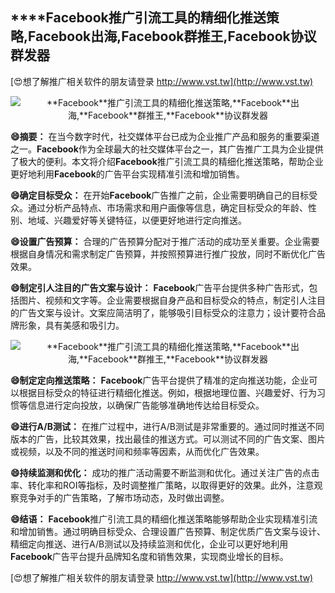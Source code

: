 ## ****Facebook**推广引流工具的精细化推送策略,**Facebook**出海,**Facebook**群推王,**Facebook**协议群发器**

[😍想了解推广相关软件的朋友请登录 http://www.vst.tw](http://www.vst.tw)

 <center><img src="https://vst.tw/MP4/tuiguang/png/0.png" alt="**Facebook**推广引流工具的精细化推送策略,**Facebook**出海,**Facebook**群推王,**Facebook**协议群发器"></center>

**😄摘要：**
在当今数字时代，社交媒体平台已成为企业推广产品和服务的重要渠道之一。**Facebook**作为全球最大的社交媒体平台之一，其广告推广工具为企业提供了极大的便利。本文将介绍**Facebook**推广引流工具的精细化推送策略，帮助企业更好地利用**Facebook**的广告平台实现精准引流和增加销售。

**😄确定目标受众：**
在开始**Facebook**广告推广之前，企业需要明确自己的目标受众。通过分析产品特点、市场需求和用户画像等信息，确定目标受众的年龄、性别、地域、兴趣爱好等关键特征，以便更好地进行定向推送。

**😄设置广告预算：**
合理的广告预算分配对于推广活动的成功至关重要。企业需要根据自身情况和需求制定广告预算，并按照预算进行推广投放，同时不断优化广告效果。

**😄制定引人注目的广告文案与设计：**
**Facebook**广告平台提供多种广告形式，包括图片、视频和文字等。企业需要根据自身产品和目标受众的特点，制定引人注目的广告文案与设计。文案应简洁明了，能够吸引目标受众的注意力；设计要符合品牌形象，具有美感和吸引力。

 <center><img src="https://vst.tw/MP4/tuiguang/png/5.png" alt="**Facebook**推广引流工具的精细化推送策略,**Facebook**出海,**Facebook**群推王,**Facebook**协议群发器"></center>

**😄制定定向推送策略：**
**Facebook**广告平台提供了精准的定向推送功能，企业可以根据目标受众的特征进行精细化推送。例如，根据地理位置、兴趣爱好、行为习惯等信息进行定向投放，以确保广告能够准确地传达给目标受众。

**😄进行A/B测试：**
在推广过程中，进行A/B测试是非常重要的。通过同时推送不同版本的广告，比较其效果，找出最佳的推送方式。可以测试不同的广告文案、图片或视频，以及不同的推送时间和频率等因素，从而优化广告效果。

**😄持续监测和优化：**
成功的推广活动需要不断监测和优化。通过关注广告的点击率、转化率和ROI等指标，及时调整推广策略，以取得更好的效果。此外，注意观察竞争对手的广告策略，了解市场动态，及时做出调整。

**😄结语：**
**Facebook**推广引流工具的精细化推送策略能够帮助企业实现精准引流和增加销售。通过明确目标受众、合理设置广告预算、制定优质广告文案与设计、精细定向推送、进行A/B测试以及持续监测和优化，企业可以更好地利用**Facebook**广告平台提升品牌知名度和销售效果，实现商业增长的目标。

[😍想了解推广相关软件的朋友请登录 http://www.vst.tw](http://www.vst.tw)



